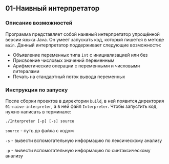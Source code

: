 ## 01-Наивный интерпретатор

### Описание возможностей

Программа представляет собой наивный интерпретатор 
упрощённой версии языка Java. Он умеет запускать код, 
который пишется в методе `main`.
Данный интерпретатор поддерживает следующие возможности:

   - Объявление переменных типа `int` с инициализацией или без
   - Присвоение числовых значений переменным
   - Арифметические операции с переменными и числовыми литералами
   - Печать на стандартный поток вывода переменных

### Инструкция по запуску

После сборки проектов в директории `build`, в ней появится
директория `01-naive-interpreter`, а в ней файл `Interpreter`.
Чтобы запустить код, нужно написать в терминале:
    
    ./Interpreter [-p] [-s] source
    
`source` - путь до файла с кодом

`-s` - вывести вспомогательную информацию по 
лексическому анализу

`-p` - вывести вспомогательную информацию по
синтаксическому анализу  
